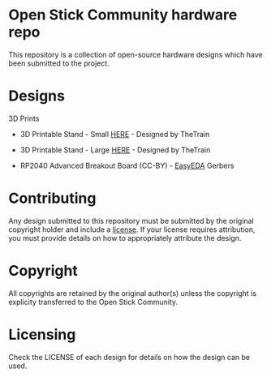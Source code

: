 # Open Stick Community hardware repo

This repository is a collection of open-source hardware designs which have been submitted to the project.

# Designs

3D Prints

- 3D Printable Stand - Small [HERE](/3D%20Prints/3D%20Printable%20Stand/README.md) - Designed by TheTrain
- 3D Printable Stand - Large [HERE](/3D%20Prints/3D%20Printable%20Stand/README.md) - Designed by TheTrain

- RP2040 Advanced Breakout Board (CC-BY) - [EasyEDA](https://oshwlab.com/open-stick-community/rp2040-advanced-breakout-board) Gerbers

# Contributing

Any design submitted to this repository must be submitted by the original copyright holder and include a [license](#licensing). If your license requires attribution, you must provide details on how to appropriately attribute the design.

# Copyright

All copyrights are retained by the original author(s) unless the copyright is explicity transferred to the Open Stick Community.

# Licensing

Check the LICENSE of each design for details on how the design can be used.